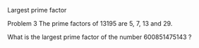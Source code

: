 Largest prime factor

Problem 3
The prime factors of 13195 are 5, 7, 13 and 29.

What is the largest prime factor of the number 600851475143 ?